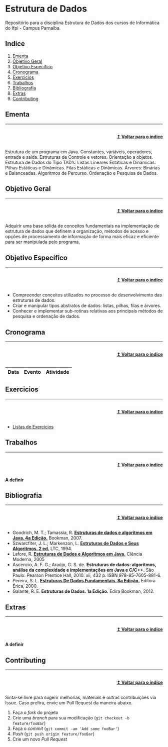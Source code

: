 # Estrutura de Dados
Repositório para a disciplina Estrutura de Dados dos cursos de Informática do Ifpi - Campus Parnaíba.

## Indice
1. [Ementa]
2. [Objetivo Geral]
3. [Objetivo Específico]
4. [Cronograma]
5. [Exercicios]
6. [Trabalhos]
7. [Bibliografia]
8. [Extras]
9. [Contributing]

## Ementa
----

<br/>
<div align="right">
    <b><a href="#indice">↥ Voltar para o indice</a></b>
</div>
<br/>

Estrutura de um programa em Java. Constantes, variáveis, operadores, entrada e saída. Estruturas de Controle e vetores. Orientação a objetos. Estrutura de Dados do Tipo TAD’s: Listas Lineares Estáticas e Dinâmicas. Pilhas Estáticas e Dinâmicas. Filas Estáticas e Dinâmicas. Árvores: Binárias e Balanceadas. Algoritmos de Percurso. Ordenação e Pesquisa de Dados.

## Objetivo Geral
----

<br/>
<div align="right">
    <b><a href="#indice">↥ Voltar para o indice</a></b>
</div>
<br/>

Adquirir uma base sólida de conceitos fundamentais na implementação de estrutura de dados que definem a organização, métodos de acesso e opções de processamento de informação de forma mais eficaz e eficiente para ser manipulada pelo programa.

## Objetivo Específico
----

<br/>
<div align="right">
    <b><a href="#indice">↥ Voltar para o indice</a></b>
</div>
<br/>

* Compreender conceitos utilizados no processo de desenvolvimento das estruturas de dados.
* Criar e manipular tipos abstratos de dados: listas, pilhas, filas e árvores.
* Conhecer e implementar sub-rotinas relativas aos principais métodos de pesquisa e ordenação de dados.

## Cronograma
----

<br/>
<div align="right">
    <b><a href="#indice">↥ Voltar para o indice</a></b>
</div>
<br/>

Data        |   Evento                  |   Atividade
---         |   ---                     |   ---

## Exercicios
----

<br/>
<div align="right">
    <b><a href="#indice">↥ Voltar para o indice</a></b>
</div>
<br/>

* [Listas de Exercicios]

## Trabalhos
----

<br/>
<div align="right">
    <b><a href="#indice">↥ Voltar para o indice</a></b>
</div>
<br/>

**A definir**

## Bibliografia
----

<br/>
<div align="right">
    <b><a href="#indice">↥ Voltar para o indice</a></b>
</div>
<br/>

* Goodrich, M. T.; Tamassia, R. **[Estruturas de dados e algoritmos em Java. 4a Edição.]** Bookman, 2007.
* Szwarcfiter, J. L.; Markenzon, L. **[Estruturas de Dados e Seus Algoritmos. 2 ed.]** LTC, 1994.
* Lafore, R. **[Estruturas de Dados e Algoritmos em Java.]** Ciência Moderna, 2005
* Ascencio, A. F. G.; Araújo, G. S. de. **Estruturas de dados: algoritmos, análise da complexidade e implementações em Java e C/C++.** São Paulo: Pearson Prentice Hall, 2010. xii, 432 p. ISBN 978-85-7605-881-6.
* Pereira, S. L. **[Estruturas De Dados Fundamentais. 8a Edição.]** Editora Érica, 2000.
* Galante, R. E. **Estruturas de Dados. 1a Edição.** Edira Bookman, 2012.


## Extras
----

<br/>
<div align="right">
    <b><a href="#indice">↥ Voltar para o indice</a></b>
</div>
<br/>

**A definir**

## Contributing
----

<br/>
<div align="right">
    <b><a href="#indice">↥ Voltar para o indice</a></b>
</div>
<br/>

Sinta-se livre para sugerir melhorias, materiais e outras contribuições via Issue. Caso prefira, envie um Pull Request da maneira abaixo.

1. Faça o _fork_ do projeto
2. Crie uma _branch_ para sua modificação (`git checkout -b feature/fooBar`)
3. Faça o _commit_ (`git commit -am 'Add some fooBar'`)
4. _Push_ (`git push origin feature/fooBar`)
5. Crie um novo _Pull Request_


[Ementa]: #ementa
[Objetivo Geral]: #objetivo-geral
[Objetivo Específico]: #objetivo-específico
[Cronograma]: #cronograma
[Exercicios]: #exercicios
[Trabalhos]: #trabalhos
[Bibliografia]: #bibliografia
[Extras]: #extras
[Contributing]: #contributing

[Listas de Exercicios]: https://github.com/denylsonmelo/ed/tree/master/src/main/java/br/edu/ifpi/capar/ed/exercicios

[Estruturas de dados e algoritmos em Java. 4a Edição.]: http://sardes.ifpi.edu.br/pergamum/mobile/resultado_info.php?cod_acervo=1709
[Estruturas de Dados e Seus Algoritmos. 2 ed.]: http://sardes.ifpi.edu.br/pergamum/mobile/resultado_info.php?cod_acervo=16556
[Estruturas de Dados e Algoritmos em Java.]: http://sardes.ifpi.edu.br/pergamum/mobile/resultado_info.php?cod_acervo=6710
[Estruturas De Dados Fundamentais. 8a Edição.]: http://sardes.ifpi.edu.br/pergamum/mobile/resultado_info.php?cod_acervo=3684